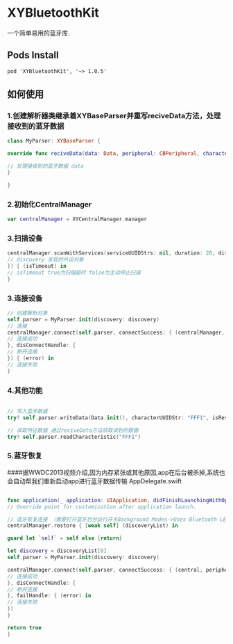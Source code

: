 # XYBluetoothKit
一个简单易用的蓝牙库.

## Pods Install

``` pod 'XYBluetoothKit', '~> 1.0.5' ```

## 如何使用

### 1.创建解析器类继承着XYBaseParser并重写reciveData方法，处理接收到的蓝牙数据
```swift
class MyParser: XYBaseParser {

override func reciveData(data: Data, peripheral: CBPeripheral, characteristic: CBCharacteristic) {

// 处理接收到的蓝牙数据 data
}

}
```

### 2.初始化CentralManager
```swift
var centralManager = XYCentralManager.manager
```

### 3.扫描设备
```swift
centralManager.scanWithServices(serviceUUIDStrs: nil, duration: 20, discoveryHandle: { (discovery, name) in
// discovery 发现的外设对象
}) { (isTimeout) in
// isTimeout true为扫描超时 false为主动停止扫描
}
```

### 3.连接设备 
```swift
// 创建解析对象
self.parser = MyParser.init(discovery: discovery)
// 连接
centralManager.connect(self.parser, connectSuccess: { (centralManager, peripheral) in
// 连接成功
}, disConnectHandle: {
// 断开连接
}) { (error) in
// 连接失败
}
```

### 4.其他功能
```swift

// 写入蓝牙数据
try? self.parser.writeData(Data.init(), characterUUIDStr: "FFF1", isResponse: true)

// 读取特征数据 通过reciveData方法获取读到的数据
try? self.parser.readCharacteristic("FFF1")

```

### 5.蓝牙恢复
####据WWDC2013视频介绍,因为内存紧张或其他原因,app在后台被杀掉,系统也会自动帮我们重新启动app进行蓝牙数据传输
AppDelegate.swift
```swift

func application(_ application: UIApplication, didFinishLaunchingWithOptions launchOptions: [UIApplication.LaunchOptionsKey: Any]?) -> Bool {
// Override point for customization after application launch.

// 蓝牙恢复连接 （需要打开蓝牙后台运行开关Background Modes->Uses Bluetooth LE accessories）
centralManager.restore { [weak self] (discoveryList) in

guard let `self` = self else {return}

let discovery = discoveryList[0]
self.parser = MyParser.init(discovery: discovery)

centralManager.connect(self.parser, connectSuccess: { (central, peripheral) in
// 连接成功
}, disConnectHandle: {
// 断开连接
}, failHandle: { (error) in
// 连接失败
})
}

return true
}

```
